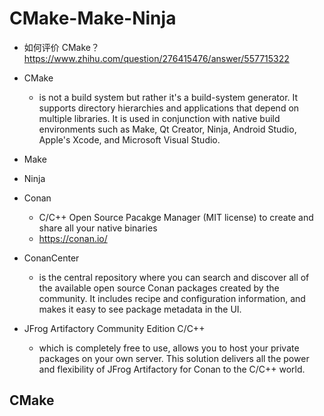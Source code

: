 # CMake-Make-Ninja

- 如何评价 CMake？ https://www.zhihu.com/question/276415476/answer/557715322

- CMake 
  - is not a build system but rather it's a build-system generator. It supports directory hierarchies and applications that depend on multiple libraries. It is used in conjunction with native build environments such as Make, Qt Creator, Ninja, Android Studio, Apple's Xcode, and Microsoft Visual Studio.

- Make

- Ninja

- Conan
  - C/C++ Open Source Pacakge Manager (MIT license) to create and share all your native binaries
  - https://conan.io/

- ConanCenter 
  - is the central repository where you can search and discover all of the available open source Conan packages created by the community. It includes recipe and configuration information, and makes it easy to see package metadata in the UI.

- JFrog Artifactory Community Edition C/C++
  - which is completely free to use, allows you to host your private packages on your own server. This solution delivers all the power and flexibility of JFrog Artifactory for Conan to the C/C++ world.


## CMake












